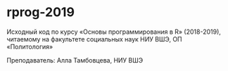 # rprog-2019

Исходный код по курсу «Основы программирования в R» (2018-2019), читаемому на факультете социальных наук НИУ ВШЭ, ОП «Политология»

Преподаватель: Алла Тамбовцева, НИУ ВШЭ
